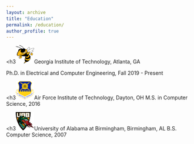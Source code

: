 ```yaml
---
layout: archive
title: "Education"
permalink: /education/
author_profile: true
---
```


<h3<img src="/images/buzz.png" width="50" height="50">Georgia Institute of Technology, Atlanta, GA</h3>

Ph.D. in Electrical and Computer Engineering,  Fall 2019 - Present

<h3<img src="/images/afit.png" width="50" height="50">Air Force Institute of Technology, Dayton, OH</h3>
M.S. in Computer Science,  2016

<h3<img src="/images/uab.png" width="50" height="50">University of Alabama at Birmingham, Birmingham, AL</h3>
B.S. Computer Science, 2007
